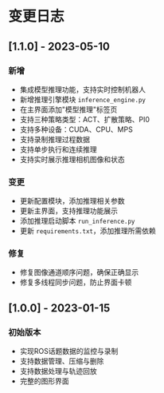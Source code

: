 # 变更日志

## [1.1.0] - 2023-05-10

### 新增

- 集成模型推理功能，支持实时控制机器人
- 新增推理引擎模块 `inference_engine.py`
- 在主界面添加"模型推理"标签页
- 支持三种策略类型：ACT、扩散策略、PI0
- 支持多种设备：CUDA、CPU、MPS
- 支持录制推理过程数据
- 支持单步执行和连续推理
- 支持实时展示推理相机图像和状态

### 变更

- 更新配置模块，添加推理相关参数
- 更新主界面，支持推理功能展示
- 添加推理启动脚本 `run_inference.py`
- 更新 `requirements.txt`，添加推理所需依赖

### 修复

- 修复图像通道顺序问题，确保正确显示
- 修复多线程同步问题，防止界面卡顿

## [1.0.0] - 2023-01-15

### 初始版本

- 实现ROS话题数据的监控与录制
- 支持数据管理、压缩与删除
- 支持数据处理与轨迹回放
- 完整的图形界面 
